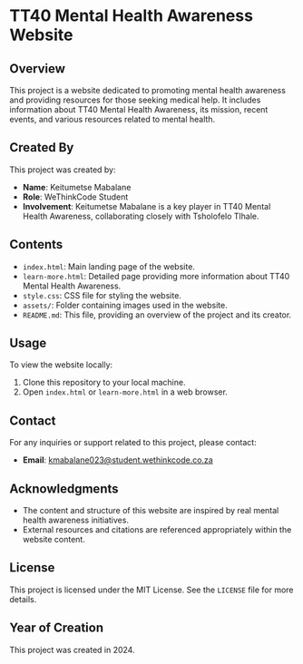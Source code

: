 # TT40 Mental Health Awareness Website

## Overview
This project is a website dedicated to promoting mental health awareness and providing resources for those seeking medical help. It includes information about TT40 Mental Health Awareness, its mission, recent events, and various resources related to mental health.

## Created By
This project was created by:
- **Name**: Keitumetse Mabalane
- **Role**: WeThinkCode Student
- **Involvement**: Keitumetse Mabalane is a key player in TT40 Mental Health Awareness, collaborating closely with Tsholofelo Tlhale.

## Contents
- `index.html`: Main landing page of the website.
- `learn-more.html`: Detailed page providing more information about TT40 Mental Health Awareness.
- `style.css`: CSS file for styling the website.
- `assets/`: Folder containing images used in the website.
- `README.md`: This file, providing an overview of the project and its creator.

## Usage
To view the website locally:
1. Clone this repository to your local machine.
2. Open `index.html` or `learn-more.html` in a web browser.

## Contact
For any inquiries or support related to this project, please contact:
- **Email**: kmabalane023@student.wethinkcode.co.za

## Acknowledgments
- The content and structure of this website are inspired by real mental health awareness initiatives.
- External resources and citations are referenced appropriately within the website content.

## License
This project is licensed under the MIT License. See the `LICENSE` file for more details.

## Year of Creation
This project was created in 2024.
